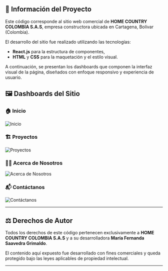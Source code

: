 ## 📄 Información del Proyecto

Este código corresponde al sitio web comercial de **HOME COUNTRY COLOMBIA S.A.S**, empresa constructora ubicada en Cartagena, Bolívar (Colombia).

El desarrollo del sitio fue realizado utilizando las tecnologías:
- **React.js** para la estructura de componentes,
- **HTML** y **CSS** para la maquetación y el estilo visual.

A continuación, se presentan los dashboards que componen la interfaz visual de la página, diseñados con enfoque responsivo y experiencia de usuario.

## 🖼️ Dashboards del Sitio
### 🏠 Inicio
![Inicio](./Dashboard/Inicio-1.png)

### 🏗️ Proyectos
![Proyectos](./Dashboard/Proyectos-1.png)

### 🧑‍💼 Acerca de Nosotros
![Acerca de Nosotros](./Dashboard/AcercaDeNosotros-1.png)

### 📬 Contáctanos
![Contáctanos](./Dashboard/Contactanos-1.png)

---

## ⚖️ Derechos de Autor

Todos los derechos de este código pertenecen exclusivamente a **HOME COUNTRY COLOMBIA S.A.S** y a su desarrolladora **María Fernanda Saavedra Grimaldo**.

El contenido aquí expuesto fue desarrollado con fines comerciales y queda protegido bajo las leyes aplicables de propiedad intelectual.

---